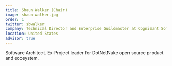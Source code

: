 ```yaml
---
title: Shaun Walker (Chair)
image: shaun-walker.jpg
order: 1
twitter: sbwalker
company: Technical Director and Enterprise Guildmaster at Cognizant Softvision
location: United States
advisor: true
---
```


Software Architect. Ex-Project leader for DotNetNuke open source product and ecosystem.